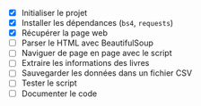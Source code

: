 - [x] Initialiser le projet
- [x] Installer les dépendances (`bs4`, `requests`)
- [x] Récupérer la page web
- [ ] Parser le HTML avec BeautifulSoup
- [ ] Naviguer de page en page avec le script
- [ ] Extraire les informations des livres
- [ ] Sauvegarder les données dans un fichier CSV
- [ ] Tester le script
- [ ] Documenter le code
